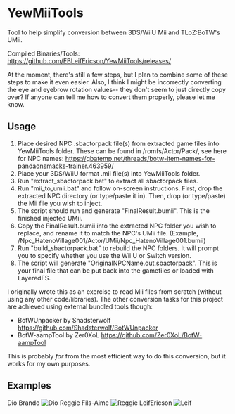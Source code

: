# YewMiiTools
Tool to help simplify conversion between 3DS/WiiU Mii and TLoZ:BoTW's UMii.

Compiled Binaries/Tools: https://github.com/EBLeifEricson/YewMiiTools/releases/

At the moment, there's still a few steps, but I plan to combine some of these steps to make it even easier. Also, I think I might be incorrectly converting the eye and eyebrow rotation values-- they don't seem to just directly copy over? If anyone can tell me how to convert them properly, please let me know.

## Usage
1. Place desired NPC .sbactorpack file(s) from extracted game files into YewMiiTools folder. These can be found in /romfs/Actor/Pack/, see here for NPC names: https://gbatemp.net/threads/botw-item-names-for-pandaonsmacks-trainer.463959/
2. Place your 3DS/WiiU format .mii file(s) into YewMiiTools folder.
3. Run "extract_sbactorpack.bat" to extract all sbactorpack files.
4. Run "mii_to_umii.bat" and follow on-screen instructions. First, drop the extracted NPC directory (or type/paste it in). Then, drop (or type/paste) the Mii file you wish to inject. 
5. The script should run and generate "FinalResult.bumii". This is the finished injected UMii.
6. Copy the FinalResult.bumii into the extracted NPC folder you wish to replace, and rename it to match the NPC's UMii file. (Example, /Npc_HatenoVillage001/Actor/UMii/Npc_HatenoVillage001.bumii)
7. Run "build_sbactorpack.bat" to rebuild the NPC folders. It will prompt you to specify whether you use the Wii U or Switch version.
8. The script will generate "OriginalNPCName.out.sbactorpack". This is your final file that can be put back into the gamefiles or loaded with LayeredFS.

I originally wrote this as an exercise to read Mii files from scratch (without using any other code/libraries). The other conversion tasks for this project are achieved using external bundled tools though:
* BotWUnpacker by Shadsterwolf https://github.com/Shadsterwolf/BotWUnpacker
* BotW-aampTool by Zer0XoL https://github.com/Zer0XoL/BotW-aampTool

This is probably *far* from the most efficient way to do this conversion, but it works for my own purposes.

## Examples
Dio Brando
![Dio](https://i.imgur.com/RANgWrH.jpg)
Reggie Fils-Aime
![Reggie](https://i.imgur.com/BUpPJNE.jpg)
LeifEricson
![Leif](https://i.imgur.com/AKm773Y.jpg)
